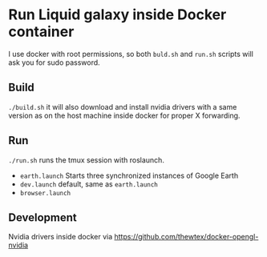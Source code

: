 # Run Liquid galaxy inside Docker container

I use docker with root permissions, so both `buld.sh` and `run.sh`
scripts will ask you for sudo password.

## Build

`./build.sh` it will also download and install nvidia drivers with a same
version as on the host machine inside docker for proper X forwarding.

## Run

`./run.sh` runs the tmux session with roslaunch.

- `earth.launch` Starts three synchronized instances of Google Earth
- `dev.launch` default, same as `earth.launch`
- `browser.launch`

## Development

Nvidia drivers inside docker via https://github.com/thewtex/docker-opengl-nvidia
